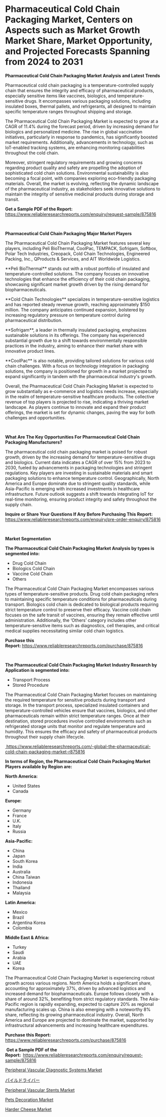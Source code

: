 <p><h1>Pharmaceutical Cold Chain Packaging Market, Centers on Aspects such as Market Growth Market Share, Market Opportunity, and Projected Forecasts Spanning from 2024 to 2031</h1></p><p><strong>Pharmaceutical Cold Chain Packaging Market Analysis and Latest Trends</strong></p>
<p><p>Pharmaceutical cold chain packaging is a temperature-controlled supply chain that ensures the integrity and efficacy of pharmaceutical products, especially sensitive items like vaccines, biologics, and temperature-sensitive drugs. It encompasses various packaging solutions, including insulated boxes, thermal pallets, and refrigerants, all designed to maintain specific temperature ranges throughout shipping and storage. </p><p>The Pharmaceutical Cold Chain Packaging Market is expected to grow at a CAGR of 11.4% during the forecast period, driven by increasing demand for biologics and personalized medicine. The rise in global vaccination initiatives, particularly in response to pandemics, has significantly boosted market requirements. Additionally, advancements in technology, such as IoT-enabled tracking systems, are enhancing monitoring capabilities throughout the cold chain. </p><p>Moreover, stringent regulatory requirements and growing concerns regarding product quality and safety are propelling the adoption of sophisticated cold chain solutions. Environmental sustainability is also becoming a focal point, with companies exploring eco-friendly packaging materials. Overall, the market is evolving, reflecting the dynamic landscape of the pharmaceutical industry, as stakeholders seek innovative solutions to maintain the integrity of sensitive medicinal products during storage and transit.</p></p>
<p><strong>Get a Sample PDF of the Report:&nbsp;</strong> <a href="https://www.reliableresearchreports.com/enquiry/request-sample/875816">https://www.reliableresearchreports.com/enquiry/request-sample/875816</a></p>
<p>&nbsp;</p>
<p><strong>Pharmaceutical Cold Chain Packaging Major Market Players</strong></p>
<p><p>The Pharmaceutical Cold Chain Packaging Market features several key players, including Peli BioThermal, CoolPac, TEMPACK, Sofrigam, Softbox, Polar Tech Industries, Creopack, Cold Chain Technologies, Engineered Packing, Inc., QProducts & Services, and AIT Worldwide Logistics. </p><p>**Peli BioThermal** stands out with a robust portfolio of insulated and temperature-controlled solutions. The company focuses on innovative technologies that enhance the efficiency of their cold chain packaging, showcasing significant market growth driven by the rising demand for biopharmaceuticals.</p><p>**Cold Chain Technologies** specializes in temperature-sensitive logistics and has reported steady revenue growth, reaching approximately $150 million. The company anticipates continued expansion, bolstered by increasing regulatory pressure on temperature control during pharmaceutical distribution.</p><p>**Sofrigam**, a leader in thermally insulated packaging, emphasizes sustainable solutions in its offerings. The company has experienced substantial growth due to a shift towards environmentally responsible practices in the industry, aiming to enhance their market share with innovative product lines.</p><p>**CoolPac** is also notable, providing tailored solutions for various cold chain challenges. With a focus on technology integration in packaging solutions, the company is positioned for growth in a market projected to expand significantly in tandem with the pharmaceutical industry's growth.</p><p>Overall, the Pharmaceutical Cold Chain Packaging Market is expected to grow substantially as e-commerce and logistics needs increase, especially in the realm of temperature-sensitive healthcare products. The collective revenue of top players is projected to rise, indicating a thriving market landscape. As players continue to innovate and expand their product offerings, the market is set for dynamic changes, paving the way for both challenges and opportunities.</p></p>
<p>&nbsp;</p>
<p><strong>What Are The Key Opportunities For Pharmaceutical Cold Chain Packaging Manufacturers?</strong></p>
<p><p>The pharmaceutical cold chain packaging market is poised for robust growth, driven by the increasing demand for temperature-sensitive drugs and biologics. Current data indicates a CAGR of over 15% from 2023 to 2030, fueled by advancements in packaging technologies and stringent regulations. Key players are investing in sustainable materials and smart packaging solutions to enhance temperature control. Geographically, North America and Europe dominate due to stringent quality standards, while Asia-Pacific is emerging with increased investments in healthcare infrastructure. Future outlook suggests a shift towards integrating IoT for real-time monitoring, ensuring product integrity and safety throughout the supply chain.</p></p>
<p><strong>Inquire or Share Your Questions If Any Before Purchasing This Report:</strong> <a href="https://www.reliableresearchreports.com/enquiry/pre-order-enquiry/875816">https://www.reliableresearchreports.com/enquiry/pre-order-enquiry/875816</a></p>
<p>&nbsp;</p>
<p><strong>Market Segmentation</strong></p>
<p><strong>The Pharmaceutical Cold Chain Packaging Market Analysis by types is segmented into:</strong></p>
<p><ul><li>Drug Cold Chain</li><li>Biologics Cold Chain</li><li>Vaccine Cold Chain</li><li>Others</li></ul></p>
<p><p>The Pharmaceutical Cold Chain Packaging Market encompasses various types of temperature-sensitive products. Drug cold chain packaging refers to maintaining specific temperature conditions for pharmaceuticals during transport. Biologics cold chain is dedicated to biological products requiring strict temperature control to preserve their efficacy. Vaccine cold chain focuses on the safe transit of vaccines, ensuring they remain effective until administration. Additionally, the ‘Others’ category includes other temperature-sensitive items such as diagnostics, cell therapies, and critical medical supplies necessitating similar cold chain logistics.</p></p>
<p><strong>Purchase this Report:&nbsp;</strong><a href="https://www.reliableresearchreports.com/purchase/875816">https://www.reliableresearchreports.com/purchase/875816</a></p>
<p>&nbsp;</p>
<p><strong>The Pharmaceutical Cold Chain Packaging Market Industry Research by Application is segmented into:</strong></p>
<p><ul><li>Transport Process</li><li>Stored Procedure</li></ul></p>
<p><p>The Pharmaceutical Cold Chain Packaging Market focuses on maintaining the required temperature for sensitive products during transport and storage. In the transport process, specialized insulated containers and temperature-controlled vehicles ensure that vaccines, biologics, and other pharmaceuticals remain within strict temperature ranges. Once at their destination, stored procedures involve controlled environments such as refrigerated storage units that monitor and regulate temperature and humidity. This ensures the efficacy and safety of pharmaceutical products throughout their supply chain lifecycle.</p></p>
<p><a href="https://www.reliableresearchreports.com/-global-the-pharmaceutical-cold-chain-packaging-market-r875816">&nbsp;https://www.reliableresearchreports.com/-global-the-pharmaceutical-cold-chain-packaging-market-r875816</a></p>
<p><strong>In terms of Region, the Pharmaceutical Cold Chain Packaging Market Players available by Region are:</strong></p>
<p>
    <p> <strong> North America: </strong>
        <ul>
            <li>United States</li>
            <li>Canada</li>
        </ul>
        </p> 
    <p> <strong> Europe: </strong>
        <ul>
            <li>Germany</li>
            <li>France</li>
            <li>U.K.</li>
            <li>Italy</li>
            <li>Russia</li>
        </ul>
        </p> 
    <p> <strong> Asia-Pacific: </strong>
        <ul>
            <li>China</li>
            <li>Japan</li>
            <li>South Korea</li>
            <li>India</li>
            <li>Australia</li>
            <li>China Taiwan</li>
            <li>Indonesia</li>
            <li>Thailand</li>
            <li>Malaysia</li>
        </ul>
        </p> 
    <p> <strong> Latin America: </strong>
        <ul>
            <li>Mexico</li>
            <li>Brazil</li>
            <li>Argentina Korea</li>
            <li>Colombia</li>
        </ul>
        </p> 
    <p> <strong> Middle East & Africa: </strong>
        <ul>
            <li>Turkey</li>
            <li>Saudi</li>
            <li>Arabia</li>
            <li>UAE</li>
            <li>Korea</li>
        </ul>
    </p>
    </p>
<p><p>The Pharmaceutical Cold Chain Packaging Market is experiencing robust growth across various regions. North America holds a significant share, accounting for approximately 37%, driven by advanced logistics and increased demand for biopharmaceuticals. Europe follows closely with a share of around 32%, benefiting from strict regulatory standards. The Asia-Pacific region is rapidly expanding, expected to capture 20% as regional manufacturing scales up. China is also emerging with a noteworthy 8% share, reflecting its growing pharmaceutical industry. Overall, North America and Europe are projected to dominate the market, supported by infrastructural advancements and increasing healthcare expenditures.</p></p>
<p><strong>Purchase this Report: </strong><a href="https://www.reliableresearchreports.com/purchase/875816">https://www.reliableresearchreports.com/purchase/875816</a></p>
<p>&nbsp;<strong>Get a Sample PDF of the Report:&nbsp;&nbsp;</strong><a href="https://www.reliableresearchreports.com/enquiry/request-sample/875816">https://www.reliableresearchreports.com/enquiry/request-sample/875816</a></p>
<p><strong></strong></p>
<p><p><a href="https://www.linkedin.com/pulse/peripheral-vascular-diagnostic-systems-market-share-analysis-rszpe?trackingId=yZrFWgG5HAuJ8uVnj%2BzLyw%3D%3D">Peripheral Vascular Diagnostic Systems Market</a></p><p><a href="https://medium.com/@jolyongue8huy/%E3%82%B0%E3%83%AD%E3%83%BC%E3%83%90%E3%83%AB%E3%83%91%E3%82%A4%E3%83%AB%E3%83%89%E3%83%A9%E3%82%A4%E3%83%90%E3%83%BC%E3%83%9E%E3%83%BC%E3%82%B1%E3%83%83%E3%83%88%E3%81%AE%E7%AF%84%E5%9B%B2%E3%81%AB%E9%96%A2%E3%81%99%E3%82%8B%E8%A9%B3%E7%B4%B0%E3%81%AA%E5%88%86%E6%9E%90%E3%81%A8-2024%E5%B9%B4%E3%81%8B%E3%82%892031%E5%B9%B4%E3%81%BE%E3%81%A7%E3%81%AE%E6%9C%9F%E9%96%93%E3%81%AB%E4%BA%88%E6%B8%AC%E3%81%95%E3%82%8C%E3%82%8B8-3-%E3%81%AE%E6%80%A5%E6%88%90%E9%95%B7cagr-341817225ad1">パイルドライバー</a></p><p><a href="https://www.linkedin.com/pulse/peripheral-vascular-stents-market-analysis-report-global-3blte?trackingId=1enngsi1Qvur6riFNjauMA%3D%3D">Peripheral Vascular Stents Market</a></p><p><a href="https://github.com/globismark/Market-Research-Report-List-5/blob/main/pets-decoration-market.md">Pets Decoration Market</a></p><p><a href="https://issuu.com/reportprime-2/docs/harder-cheese-market-size-2030.pptx_3cc3485b91929b">Harder Cheese Market</a></p></p>